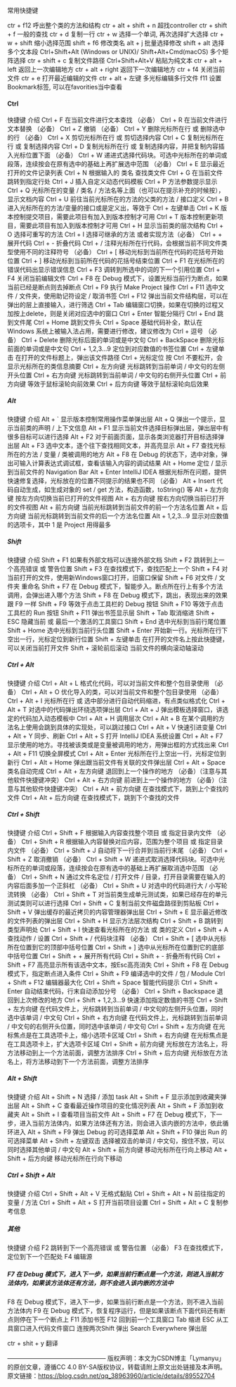 常用快捷键

ctr + f12 呼出整个类的方法和结构
ctr + alt + shift + n  超找controller
ctr + shift + f 一般的查找
ctr + d 复制一行
ctr + w 选择一个单词, 再次选择扩大选择
ctr + w + shift 缩小选择范围
shift + f6 修改类名
alt + j  批量选择修改
shift + alt 选择多个文本段
Ctrl+Shift+Alt (Windows or UNIX)/ Shift+Alt+Cmd(macOS) 多个矩阵选择
ctr + shift + c  复制文件路径
Ctrl+Shift+Alt+V 粘贴为纯文本
ctr + alt + left  返回上一次编辑地方
ctr + alt + right   返回下一次编辑地方
ctr + f4 关闭当前文件
ctr + e  打开最近编辑的文件
ctr + alt + 左键   多光标编辑多行文件
f11  设置Bookmark标签, 可以在favorities当中查看





#### Ctrl

快捷键	介绍
Ctrl + F	在当前文件进行文本查找 （必备）
Ctrl + R	在当前文件进行文本替换 （必备）
Ctrl + Z	撤销 （必备）
Ctrl + Y	删除光标所在行 或 删除选中的行 （必备）
Ctrl + X	剪切光标所在行 或 剪切选择内容
Ctrl + C	复制光标所在行 或 复制选择内容
Ctrl + D	复制光标所在行 或 复制选择内容，并把复制内容插入光标位置下面 （必备）
Ctrl + W	递进式选择代码块。可选中光标所在的单词或段落，连续按会在原有选中的基础上再扩展选中范围 （必备）
Ctrl + E	显示最近打开的文件记录列表
Ctrl + N	根据输入的 类名 查找类文件
Ctrl + G	在当前文件跳转到指定行处
Ctrl + J	插入自定义动态代码模板
Ctrl + P	方法参数提示显示
Ctrl + Q	光标所在的变量 / 类名 / 方法名等上面（也可以在提示补充的时候按），显示文档内容
Ctrl + U	前往当前光标所在的方法的父类的方法 / 接口定义
Ctrl + B	进入光标所在的方法/变量的接口或是定义出，等效于 Ctrl + 左键单击
Ctrl + K	版本控制提交项目，需要此项目有加入到版本控制才可用
Ctrl + T	版本控制更新项目，需要此项目有加入到版本控制才可用
Ctrl + H	显示当前类的层次结构
Ctrl + O	选择可重写的方法
Ctrl + I	选择可继承的方法 或者实现方法（必备）
Ctrl + +	展开代码
Ctrl + -	折叠代码
Ctrl + /	注释光标所在行代码，会根据当前不同文件类型使用不同的注释符号 （必备）
Ctrl + [	移动光标到当前所在代码的花括号开始位置
Ctrl + ]	移动光标到当前所在代码的花括号结束位置
Ctrl + F1	在光标所在的错误代码出显示错误信息
Ctrl + F3	调转到所选中的词的下一个引用位置
Ctrl + F4	关闭当前编辑文件
Ctrl + F8	在 Debug 模式下，设置光标当前行为断点，如果当前已经是断点则去掉断点
Ctrl + F9	执行 Make Project 操作
Ctrl + F11	选中文件 / 文件夹，使用助记符设定 / 取消书签
Ctrl + F12	弹出当前文件结构层，可以在弹出的层上直接输入，进行筛选
Ctrl + Tab	编辑窗口切换，如果在切换的过程又加按上delete，则是关闭对应选中的窗口
Ctrl + Enter	智能分隔行
Ctrl + End	跳到文件尾
Ctrl + Home	跳到文件头
Ctrl + Space	基础代码补全，默认在 Windows 系统上被输入法占用，需要进行修改，建议修改为 Ctrl + 逗号 （必备）
Ctrl + Delete	删除光标后面的单词或是中文句
Ctrl + BackSpace	删除光标前面的单词或是中文句
Ctrl + 1,2,3...9	定位到对应数值的书签位置
Ctrl + 左键单击	在打开的文件标题上，弹出该文件路径
Ctrl + 光标定位	按 Ctrl 不要松开，会显示光标所在的类信息摘要
Ctrl + 左方向键	光标跳转到当前单词 / 中文句的左侧开头位置
Ctrl + 右方向键	光标跳转到当前单词 / 中文句的右侧开头位置
Ctrl + 前方向键	等效于鼠标滚轮向前效果
Ctrl + 后方向键	等效于鼠标滚轮向后效果

##### Alt

快捷键	介绍
Alt + `	显示版本控制常用操作菜单弹出层
Alt + Q	弹出一个提示，显示当前类的声明 / 上下文信息
Alt + F1	显示当前文件选择目标弹出层，弹出层中有很多目标可以进行选择
Alt + F2	对于前面页面，显示各类浏览器打开目标选择弹出层
Alt + F3	选中文本，逐个往下查找相同文本，并高亮显示
Alt + F7	查找光标所在的方法 / 变量 / 类被调用的地方
Alt + F8	在 Debug 的状态下，选中对象，弹出可输入计算表达式调试框，查看该输入内容的调试结果
Alt + Home	定位 / 显示到当前文件的 Navigation Bar
Alt + Enter	IntelliJ IDEA 根据光标所在问题，提供快速修复选择，光标放在的位置不同提示的结果也不同 （必备）
Alt + Insert	代码自动生成，如生成对象的 set / get 方法，构造函数，toString() 等
Alt + 左方向键	按左方向切换当前已打开的文件视图
Alt + 右方向键	按右方向切换当前已打开的文件视图
Alt + 前方向键	当前光标跳转到当前文件的前一个方法名位置
Alt + 后方向键	当前光标跳转到当前文件的后一个方法名位置
Alt + 1,2,3...9	显示对应数值的选项卡，其中 1 是 Project 用得最多

##### Shift

快捷键	介绍
Shift + F1	如果有外部文档可以连接外部文档
Shift + F2	跳转到上一个高亮错误 或 警告位置
Shift + F3	在查找模式下，查找匹配上一个
Shift + F4	对当前打开的文件，使用新Windows窗口打开，旧窗口保留
Shift + F6	对文件 / 文件夹 重命名
Shift + F7	在 Debug 模式下，智能步入。断点所在行上有多个方法调用，会弹出进入哪个方法
Shift + F8	在 Debug 模式下，跳出，表现出来的效果跟 F9 一样
Shift + F9	等效于点击工具栏的 Debug 按钮
Shift + F10	等效于点击工具栏的 Run 按钮
Shift + F11	弹出书签显示层
Shift + Tab	取消缩进
Shift + ESC	隐藏当前 或 最后一个激活的工具窗口
Shift + End	选中光标到当前行尾位置
Shift + Home	选中光标到当前行头位置
Shift + Enter	开始新一行。光标所在行下空出一行，光标定位到新行位置
Shift + 左键单击	在打开的文件名上按此快捷键，可以关闭当前打开文件
Shift + 滚轮前后滚动	当前文件的横向滚动轴滚动

##### Ctrl + Alt

快捷键	介绍
Ctrl + Alt + L	格式化代码，可以对当前文件和整个包目录使用 （必备）
Ctrl + Alt + O	优化导入的类，可以对当前文件和整个包目录使用 （必备）
Ctrl + Alt + I	光标所在行 或 选中部分进行自动代码缩进，有点类似格式化
Ctrl + Alt + T	对选中的代码弹出环绕选项弹出层
Ctrl + Alt + J	弹出模板选择窗口，讲选定的代码加入动态模板中
Ctrl + Alt + H	调用层次
Ctrl + Alt + B	在某个调用的方法名上使用会跳到具体的实现处，可以跳过接口
Ctrl + Alt + V	快速引进变量
Ctrl + Alt + Y	同步、刷新
Ctrl + Alt + S	打开 IntelliJ IDEA 系统设置
Ctrl + Alt + F7	显示使用的地方。寻找被该类或是变量被调用的地方，用弹出框的方式找出来
Ctrl + Alt + F11	切换全屏模式
Ctrl + Alt + Enter	光标所在行上空出一行，光标定位到新行
Ctrl + Alt + Home	弹出跟当前文件有关联的文件弹出层
Ctrl + Alt + Space	类名自动完成
Ctrl + Alt + 左方向键	退回到上一个操作的地方 （必备）（注意与其他软件快捷键冲突）
Ctrl + Alt + 右方向键	前进到上一个操作的地方 （必备）（注意与其他软件快捷键冲突）
Ctrl + Alt + 前方向键	在查找模式下，跳到上个查找的文件
Ctrl + Alt + 后方向键	在查找模式下，跳到下个查找的文件

##### Ctrl + Shift

快捷键	介绍
Ctrl + Shift + F	根据输入内容查找整个项目 或 指定目录内文件 （必备）
Ctrl + Shift + R	根据输入内容替换对应内容，范围为整个项目 或 指定目录内文件 （必备）
Ctrl + Shift + J	自动将下一行合并到当前行末尾 （必备）
Ctrl + Shift + Z	取消撤销 （必备）
Ctrl + Shift + W	递进式取消选择代码块。可选中光标所在的单词或段落，连续按会在原有选中的基础上再扩展取消选中范围 （必备）
Ctrl + Shift + N	通过文件名定位 / 打开文件 / 目录，打开目录需要在输入的内容后面多加一个正斜杠 （必备）
Ctrl + Shift + U	对选中的代码进行大 / 小写轮流转换 （必备）
Ctrl + Shift + T	对当前类生成单元测试类，如果已经存在的单元测试类则可以进行选择
Ctrl + Shift + C	复制当前文件磁盘路径到剪贴板
Ctrl + Shift + V	弹出缓存的最近拷贝的内容管理器弹出层
Ctrl + Shift + E	显示最近修改的文件列表的弹出层
Ctrl + Shift + H	显示方法层次结构
Ctrl + Shift + B	跳转到类型声明处
Ctrl + Shift + I	快速查看光标所在的方法 或 类的定义
Ctrl + Shift + A	查找动作 / 设置
Ctrl + Shift + /	代码块注释 （必备）
Ctrl + Shift + [	选中从光标所在位置到它的顶部中括号位置
Ctrl + Shift + ]	选中从光标所在位置到它的底部中括号位置
Ctrl + Shift + +	展开所有代码
Ctrl + Shift + -	折叠所有代码
Ctrl + Shift + F7	高亮显示所有该选中文本，按Esc高亮消失
Ctrl + Shift + F8	在 Debug 模式下，指定断点进入条件
Ctrl + Shift + F9	编译选中的文件 / 包 / Module
Ctrl + Shift + F12	编辑器最大化
Ctrl + Shift + Space	智能代码提示
Ctrl + Shift + Enter	自动结束代码，行末自动添加分号 （必备）
Ctrl + Shift + Backspace	退回到上次修改的地方
Ctrl + Shift + 1,2,3...9	快速添加指定数值的书签
Ctrl + Shift + 左方向键	在代码文件上，光标跳转到当前单词 / 中文句的左侧开头位置，同时选中该单词 / 中文句
Ctrl + Shift + 右方向键	在代码文件上，光标跳转到当前单词 / 中文句的右侧开头位置，同时选中该单词 / 中文句
Ctrl + Shift + 左方向键	在光标焦点是在工具选项卡上，缩小选项卡区域
Ctrl + Shift + 右方向键	在光标焦点是在工具选项卡上，扩大选项卡区域
Ctrl + Shift + 前方向键	光标放在方法名上，将方法移动到上一个方法前面，调整方法排序
Ctrl + Shift + 后方向键	光标放在方法名上，将方法移动到下一个方法前面，调整方法排序

##### Alt + Shift

快捷键	介绍
Alt + Shift + N	选择 / 添加 task
Alt + Shift + F	显示添加到收藏夹弹出层
Alt + Shift + C	查看最近操作项目的变化情况列表
Alt + Shift + F	添加到收藏夹
Alt + Shift + I	查看项目当前文件
Alt + Shift + F7	在 Debug 模式下，下一步，进入当前方法体内，如果方法体还有方法，则会进入该内嵌的方法中，依此循环进入
Alt + Shift + F9	弹出 Debug 的可选择菜单
Alt + Shift + F10	弹出 Run 的可选择菜单
Alt + Shift + 左键双击	选择被双击的单词 / 中文句，按住不放，可以同时选择其他单词 / 中文句
Alt + Shift + 前方向键	移动光标所在行向上移动
Alt + Shift + 后方向键	移动光标所在行向下移动

##### Ctrl + Shift + Alt

快捷键	介绍
Ctrl + Shift + Alt + V	无格式黏贴
Ctrl + Shift + Alt + N	前往指定的变量 / 方法
Ctrl + Shift + Alt + S	打开当前项目设置
Ctrl + Shift + Alt + C	复制参考信息

##### 其他

快捷键	介绍
F2	跳转到下一个高亮错误 或 警告位置 （必备）
F3	在查找模式下，定位到下一个匹配处
F4	编辑源

##### F7	在 Debug 模式下，进入下一步，如果当前行断点是一个方法，则进入当前方法体内，如果该方法体还有方法，则不会进入该内嵌的方法中

F8	在 Debug 模式下，进入下一步，如果当前行断点是一个方法，则不进入当前方法体内
F9	在 Debug 模式下，恢复程序运行，但是如果该断点下面代码还有断点则停在下一个断点上
F11	添加书签
F12	回到前一个工具窗口
Tab	缩进
ESC	从工具窗口进入代码文件窗口
连按两次Shift	弹出 Search Everywhere 弹出层



ctr + shit + y   翻译

————————————————
版权声明：本文为CSDN博主「Lymanyu」的原创文章，遵循CC 4.0 BY-SA版权协议，转载请附上原文出处链接及本声明。
原文链接：https://blog.csdn.net/qq_38963960/article/details/89552704